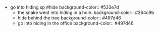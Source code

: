 - go into hiding sp #hide
  background-color:: #533e7d
	- the snake went into hiding in a hole.
	  background-color:: #264c9b
	- hide behind the tree
	  background-color:: #497d46
	- go into hiding in the office
	  background-color:: #497d46